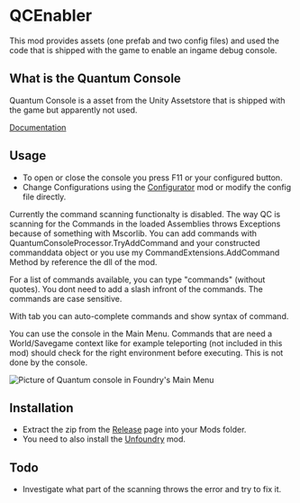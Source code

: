 # QCEnabler
This mod provides assets (one prefab and two config files) and used the code that is shipped with the game to enable an ingame debug console.

## What is the Quantum Console
Quantum Console is a asset from the Unity Assetstore that is shipped with the game but apparently not used.

[Documentation](https://www.qfsw.co.uk/docs/QC/articles/quickstart/quickstart.html)

## Usage
- To open or close the console you press F11 or your configured button.
- Change Configurations using the [Configurator](https://github.com/erkle64/Configurator) mod or modify the config file directly.

Currently the command scanning functionalty is disabled. The way QC is scanning for the Commands in the loaded Assemblies throws Exceptions because of something with Mscorlib.
You can add commands with QuantumConsoleProcessor.TryAddCommand and your constructed commanddata object or you use my CommandExtensions.AddCommand Method by reference the dll of the mod.

For a list of commands available, you can type "commands" (without quotes). You dont need to add a slash infront of the commands. The commands are case sensitive.

With tab you can auto-complete commands and show syntax of command.

You can use the console in the Main Menu. Commands that are need a World/Savegame context like for example teleporting (not included in this mod) should check for the right environment before executing. This is not done by the console.

![Picture of Quantum console in Foundry's Main Menu](https://github.com/ldgkrey/foundrygamemods_qcenabler/assets/25432637/9d298c68-3520-4660-a316-5b608e340bcb)

## Installation
- Extract the zip from the [Release](https://github.com/ldgkrey/foundrygamemods_qcenabler/releases) page into your Mods folder.
- You need to also install the [Unfoundry](https://github.com/erkle64/Unfoundry) mod.

## Todo
- Investigate what part of the scanning throws the error and try to fix it.
